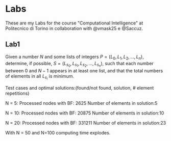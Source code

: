 # Labs
These are my Labs for the course "Computational Intelligence" at Politecnico di Torino in collaboration with @vmask25 e @Saccuz.

## Lab1
Given a number $N$ and some lists of integers $P = (L_0, L_1, L_2, ..., L_n)$, determine, if possible, $S = (L_{s_0}, L_{s_1}, L_{s_2}, ..., L_{s_n})$, such that each number between $0$ and $N-1$ appears in at least one list, and that the total numbers of elements in all $L_{s_i}$ is minimum.


Test cases and optimal solutions:(found/not found, solution, # element repetitions)

N = 5:
Processed nodes with BF: 2625
Number of elements in solution:5


N = 10:
Processed nodes with BF: 20875
Number of elements in solution:10

N = 20:
Processed nodes with BF: 331211
Number of elements in solution:23

With N = 50 and N=100 computing time explodes.
